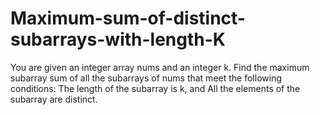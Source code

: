 # Maximum-sum-of-distinct-subarrays-with-length-K
You are given an integer array nums and an integer k. Find the maximum subarray sum of all the subarrays of nums that meet the following conditions:  The length of the subarray is k, and All the elements of the subarray are distinct.
